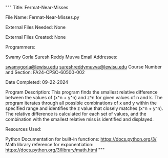 """ Title: Fermat-Near-Misses

File Name: Fermat-Near-Misses.py

External Files Needed: None

External Files Created: None

Programmers:

Swamy Gorla
Suresh Reddy Muvva
Email Addresses:

swamygorla@lewisu.edu
sureshreddymuvva@lewisu.edu
Course Number and Section: FA24-CPSC-60500-002

Date Completed: 09-22-2024

Program Description: This program finds the smallest relative difference between the values of (x^n + y^n) and z^n for given values of n and k. The program iterates through all possible combinations of x and y within the specified range and identifies the z value that closely matches (x^n + y^n). The relative difference is calculated for each set of values, and the combination with the smallest relative miss is identified and displayed.

Resources Used:

Python Documentation for built-in functions: https://docs.python.org/3/
Math library reference for exponentiation: https://docs.python.org/3/library/math.html """
